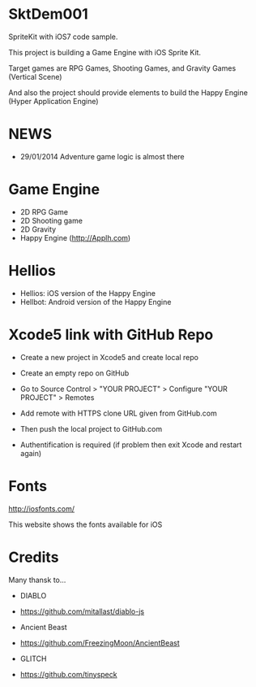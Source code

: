 SktDem001
=========

SpriteKit with iOS7 code sample.

This project is building a Game Engine with iOS Sprite Kit.

Target games are RPG Games, Shooting Games, and Gravity Games (Vertical Scene)

And also the project should provide elements to build the Happy Engine (Hyper Application Engine)

NEWS
===

* 29/01/2014 Adventure game logic is almost there

Game Engine
===

* 2D RPG Game
* 2D Shooting game
* 2D Gravity
* Happy Engine (http://Applh.com)

Hellios
===

* Hellios: iOS version of the Happy Engine
* Hellbot: Android version of the Happy Engine


Xcode5 link with GitHub Repo
===

* Create a new project in Xcode5 and create local repo
* Create an empty repo on GitHub
* Go to Source Control > "YOUR PROJECT" > Configure "YOUR PROJECT" > Remotes
* Add remote with HTTPS clone URL given from GitHub.com

* Then push the local project to GitHub.com
* Authentification is required (if problem then exit Xcode and restart again)


Fonts
===
http://iosfonts.com/

This website shows the fonts available for iOS


Credits
===

Many thansk to...

* DIABLO
* https://github.com/mitallast/diablo-js

* Ancient Beast
* https://github.com/FreezingMoon/AncientBeast

* GLITCH
* https://github.com/tinyspeck